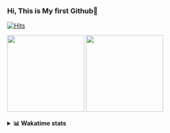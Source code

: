 ### Hi, This is My first Github👋
[![Hits](https://hits.seeyoufarm.com/api/count/incr/badge.svg?url=https%3A%2F%2Fgithub.com%2FJonghyun-Park1027&count_bg=%2379C83D&title_bg=%23555555&icon=&icon_color=%23E7E7E7&title=hits&edge_flat=false)](https://hits.seeyoufarm.com)
<br>

<!--[![Solved.ac Profile](http://mazassumnida.wtf/api/v2/generate_badge?boj=ppjjhh1027)](https://solved.ac/ppjjhh1027/)
-->
<p>
  <img height="180em" src="https://github-readme-stats-eight-rho-29.vercel.app/api?username=Jonghyun-Park1027&show_icons=true&include_all_commits=true&bg_color=30,e96443,904e95&title_color=fff&text_color=fff">
  <img height="180em" src="https://github-readme-stats-eight-rho-29.vercel.app/api/top-langs/?username=Jonghyun-Park1027&layout=compact&bg_color=30,e96443,904e95&title_color=fff&text_color=fff">


</p>
<details>
<summary><b>📊 Wakatime stats</b><br></summary>
<div>
<hr/>




<!--START_SECTION:waka-->
![Code Time](http://img.shields.io/badge/Code%20Time-410%20hrs%2053%20mins-blue)

![Profile Views](http://img.shields.io/badge/Profile%20Views-5-blue)

**🐱 My GitHub Data** 

> 📦 37.3 kB Used in GitHub's Storage 
 > 
> 🏆 113 Contributions in the Year 2023
 > 
> 🚫 Not Opted to Hire
 > 
> 📜 6 Public Repositories 
 > 
> 🔑 3 Private Repositories 
 > 
**I'm an Early 🐤** 

```text
🌞 Morning                27 commits          ████░░░░░░░░░░░░░░░░░░░░░   16.98 % 
🌆 Daytime                92 commits          ██████████████░░░░░░░░░░░   57.86 % 
🌃 Evening                38 commits          ██████░░░░░░░░░░░░░░░░░░░   23.90 % 
🌙 Night                  2 commits           ░░░░░░░░░░░░░░░░░░░░░░░░░   01.26 % 
```
📅 **I'm Most Productive on Tuesday** 

```text
Monday                   10 commits          ██░░░░░░░░░░░░░░░░░░░░░░░   06.29 % 
Tuesday                  42 commits          ███████░░░░░░░░░░░░░░░░░░   26.42 % 
Wednesday                12 commits          ██░░░░░░░░░░░░░░░░░░░░░░░   07.55 % 
Thursday                 12 commits          ██░░░░░░░░░░░░░░░░░░░░░░░   07.55 % 
Friday                   39 commits          ██████░░░░░░░░░░░░░░░░░░░   24.53 % 
Saturday                 17 commits          ███░░░░░░░░░░░░░░░░░░░░░░   10.69 % 
Sunday                   27 commits          ████░░░░░░░░░░░░░░░░░░░░░   16.98 % 
```


📊 **This Week I Spent My Time On** 

```text
🕑︎ Time Zone: Asia/Seoul

💬 Programming Languages: 
Jupyter                  27 hrs 25 mins      ██████████████████████░░░   88.72 % 
Markdown                 2 hrs 37 mins       ██░░░░░░░░░░░░░░░░░░░░░░░   08.48 % 
Python                   30 mins             ░░░░░░░░░░░░░░░░░░░░░░░░░   01.65 % 
GitIgnore file           18 mins             ░░░░░░░░░░░░░░░░░░░░░░░░░   01.00 % 
Text                     2 mins              ░░░░░░░░░░░░░░░░░░░░░░░░░   00.12 % 

🔥 Editors: 
PyCharm                  30 hrs 54 mins      █████████████████████████   100.00 % 

🐱‍💻 Projects: 
learn_torch              14 hrs 46 mins      ████████████░░░░░░░░░░░░░   47.82 % 
Codingtest               4 hrs 34 mins       ████░░░░░░░░░░░░░░░░░░░░░   14.79 % 
competition_23_7_10(end) 3 hrs 28 mins       ███░░░░░░░░░░░░░░░░░░░░░░   11.23 % 
competition1             2 hrs 56 mins       ██░░░░░░░░░░░░░░░░░░░░░░░   09.52 % 
Unknown Project          1 hr 55 mins        ██░░░░░░░░░░░░░░░░░░░░░░░   06.24 % 

💻 Operating System: 
Windows                  30 hrs 54 mins      █████████████████████████   100.00 % 
```

**I Mostly Code in Jupyter Notebook** 

```text
Jupyter Notebook         4 repos             ██████████████░░░░░░░░░░░   57.14 % 
HTML                     2 repos             ███████░░░░░░░░░░░░░░░░░░   28.57 % 
C++                      1 repo              ████░░░░░░░░░░░░░░░░░░░░░   14.29 % 
```




 Last Updated on 16/07/2023 18:35:48 UTC
<!--END_SECTION:waka-->
</details>




